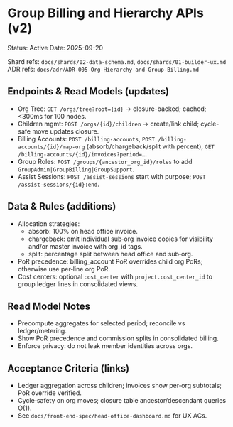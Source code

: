 # Group Billing and Hierarchy APIs (v2)

Status: Active
Date: 2025-09-20

Shard refs: `docs/shards/02-data-schema.md`, `docs/shards/01-builder-ux.md`
ADR refs: `docs/adr/ADR-005-Org-Hierarchy-and-Group-Billing.md`

## Endpoints & Read Models (updates)
- Org Tree: `GET /orgs/tree?root={id}` → closure-backed; cached; <300ms for 100 nodes.
- Children mgmt: `POST /orgs/{id}/children` → create/link child; cycle-safe move updates closure.
- Billing Accounts: `POST /billing-accounts`, `POST /billing-accounts/{id}/map-org` (absorb/chargeback/split with percent), `GET /billing-accounts/{id}/invoices?period=…`.
- Group Roles: `POST /groups/{ancestor_org_id}/roles` to add `GroupAdmin|GroupBilling|GroupSupport`.
- Assist Sessions: `POST /assist-sessions` start with purpose; `POST /assist-sessions/{id}:end`.

## Data & Rules (additions)
- Allocation strategies:
  - absorb: 100% on head office invoice.
  - chargeback: emit individual sub‑org invoice copies for visibility and/or master invoice with org_id tags.
  - split: percentage split between head office and sub‑org.
- PoR precedence: billing_account PoR overrides child org PoRs; otherwise use per‑line org PoR.
- Cost centers: optional `cost_center` with `project.cost_center_id` to group ledger lines in consolidated views.

## Read Model Notes
- Precompute aggregates for selected period; reconcile vs ledger/metering.
- Show PoR precedence and commission splits in consolidated billing.
- Enforce privacy: do not leak member identities across orgs.

## Acceptance Criteria (links)
- Ledger aggregation across children; invoices show per‑org subtotals; PoR override verified.
- Cycle‑safety on org moves; closure table ancestor/descendant queries O(1).
- See `docs/front-end-spec/head-office-dashboard.md` for UX ACs.
